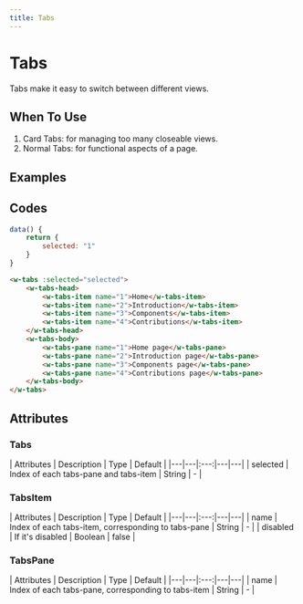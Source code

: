 ```yaml
---
title: Tabs
---
```


# Tabs

Tabs make it easy to switch between different views.

## When To Use

1. Card Tabs: for managing too many closeable views.
2. Normal Tabs: for functional aspects of a page.

## Examples
<ClientOnly>
  <data-display-tabs></data-display-tabs>
</ClientOnly>

## Codes
```javascript
data() {
    return {
        selected: "1"
    }
}
```
```html
<w-tabs :selected="selected">
    <w-tabs-head>
        <w-tabs-item name="1">Home</w-tabs-item>
        <w-tabs-item name="2">Introduction</w-tabs-item>
        <w-tabs-item name="3">Components</w-tabs-item>
        <w-tabs-item name="4">Contributions</w-tabs-item>
    </w-tabs-head>
    <w-tabs-body>
        <w-tabs-pane name="1">Home page</w-tabs-pane>
        <w-tabs-pane name="2">Introduction page</w-tabs-pane>
        <w-tabs-pane name="3">Components page</w-tabs-pane>
        <w-tabs-pane name="4">Contributions page</w-tabs-pane>
    </w-tabs-body>
</w-tabs>
```

## Attributes

### Tabs
| Attributes | Description | Type | Default |
|---|---|:---:|---|---|
| selected | Index of each tabs-pane and tabs-item | String | - |

### TabsItem
| Attributes | Description | Type | Default |
|---|---|:---:|---|---|
| name | Index of each tabs-item, corresponding to tabs-pane | String | - |
| disabled | If it's disabled | Boolean | false |

### TabsPane
| Attributes | Description | Type | Default |
|---|---|:---:|---|---|
| name | Index of each tabs-pane, corresponding to tabs-item | String | - |
